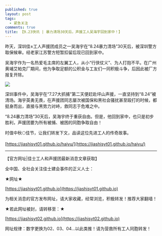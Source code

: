 ```yaml
---
published: true
layout: post
tags:
  - 紧急关注
comments: true
title: 【9.23快讯 | 暴力清场30天后，声援工人吴海宇回到家中！】
---
```


昨天，深圳佳±工人声援团成员之一吴海宇在“8.24暴力清场”30天后，被深圳警方取保候审。经老家江苏警方短暂扣留后现已回到家中。

吴海宇作为一名热爱毛主席的左翼工人，从小“行侠仗义”、为人打抱不平。在广州黄埔艾帕克厂期间，他为争取足额的公积金与工友们一同积极斗争，后因此被厂方报复开除。

![](https://ae01.alicdn.com/kf/HTB1PsKWXjzuK1Rjy0Fpq6yEpFXal.jpg)

深圳事件中，吴海宇在“7.27大抓捕”第二天便赶赴坪山声援，一直坚持到“8.24”被清场。海宇英勇无畏，在声援团同志屡次被国保和黑社会骚扰甚至殴打的时候，都挺身而出，直接与黑势力对峙，救同志于危难之中。

“8.24暴力清场”30天后，吴海宇终于重获自由。但是，他回到家中，也只是初步胜利，声援团要为所有被捕、被困的同胞争取自由！

时值中秋🌕佳节，让我们转发下文，品读这位先进工人的传奇故事。

[https://jiashisyt01.github.io/haiyu/](https://jiashisyt01.github.io/haiyu/)



---
【官方网址|佳士工人和声援团最新消息文章获取】

全中国、全社会关注佳士建会事件的正义人士：

★网址★

[https://jiashisyt01.github.io](https://jiashisyt01.github.io)

为相关消息的官方发布网址，请大家收藏，经常浏览，积极转发！推荐大家翻墙！

★若此网址被封，请转移至：★

[https://jiashisyt02.github.io](https://jiashisyt02.github.io)

网址规律：数字更换为02、03、04...以此类推！请为营救所有工人同胞转发！


